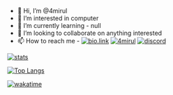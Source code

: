 - 👋 Hi, I’m @4mirul
- 👀 I’m interested in computer
- 🌱 I’m currently learning - null 
  <!-- [![Unity](https://img.shields.io/badge/Unity-LTS%20Release%202022.3.0f1-FFFFFF?logo=unity&logoColor=white)](https://unity.com/releases/editor/qa/lts-releases) -->
- 💞️ I’m looking to collaborate on anything interested
- 📫 How to reach me - [![bio.link](https://img.shields.io/badge/-4mirul.bio.link-blue?logo=biolink)](https://bio.link/4mirul) [![4mirul](https://img.shields.io/uptimerobot/status/m793875570-17e82da12b62973668e3f558?label=4mirul.com)](https://www.4mirul.com)
  [![discord](https://img.shields.io/discord/236477623239311360?color=7289DA&label=Torqueserver&logo=discord&logoColor=white&flat)](https://discord.gg/YQHBp2Q7XP)

<!-- [![discord-yuu](https://dcbadge.vercel.app/api/shield/139787130212843520?style=flat&theme=discord-inverted)](https://discord.gg/YQHBp2Q7XP) -->
<!---
4mirul/4mirul is a ✨ special ✨ repository because its `README.md` (this file) appears on your GitHub profile.
You can click the Preview link to take a look at your changes.
--->

[![stats](https://github-readme-stats.vercel.app/api?username=4mirul&show_icons=true&include_all_commits=true&title_color=fff&icon_color=bc7af5&text_color=9f9f9f&bg_color=151515&border_color=00000000)](https://github.com/anuraghazra/github-readme-stats)

[![Top Langs](https://github-readme-stats.vercel.app/api/top-langs/?username=4mirul&langs_count=10&layout=compact&title_color=fff&icon_color=bc7af5&text_color=9f9f9f&bg_color=151515&border_color=00000000&exclude_repo=github-readme-stats)](https://github.com/anuraghazra/github-readme-stats)

[![wakatime](https://github-readme-stats.vercel.app/api/wakatime?username=4mirul&layout=compact&title_color=fff&icon_color=bc7af5&text_color=9f9f9f&bg_color=151515&border_color=00000000)](https://github.com/anuraghazra/github-readme-stats)
